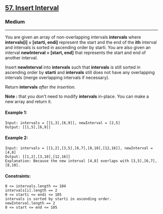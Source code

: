 [57. Insert Interval](https://leetcode.com/problems/insert-interval/?envType=daily-question&envId=2024-03-17)
---------------------------------------------------------------------------------------------------------------------------------------------

### Medium
---------------------------------------------------------------------------------------------------------------------------------------------

You are given an array of non-overlapping intervals **intervals** where **intervals[i] = [starti, endi]** represent the start and the end of the **ith** interval and intervals is sorted in ascending order by starti. You are also given an interval **newInterval = [start, end]** that represents the start and end of another interval.

Insert **newInterval** into **intervals** such that **intervals** is still sorted in ascending order by **starti** and **intervals** still does not have any overlapping intervals (merge overlapping intervals if necessary).

Return **intervals** _after the insertion._

**Note :** that you don't need to modify **intervals** in-place. You can make a new array and return it.

#### Example 1:
```
Input: intervals = [[1,3],[6,9]], newInterval = [2,5]
Output: [[1,5],[6,9]]
```
#### Example 2:
```
Input: intervals = [[1,2],[3,5],[6,7],[8,10],[12,16]], newInterval = [4,8]
Output: [[1,2],[3,10],[12,16]]
Explanation: Because the new interval [4,8] overlaps with [3,5],[6,7],[8,10].
``` 
#### Constraints:
```
0 <= intervals.length <= 104
intervals[i].length == 2
0 <= starti <= endi <= 105
intervals is sorted by starti in ascending order.
newInterval.length == 2
0 <= start <= end <= 105
```
